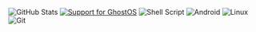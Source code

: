 ![GitHub Stats](https://github-readme-stats.vercel.app/api?username=saku-bruh&theme=midnight-purple)
  <a href="https://t.me/GhostOS_AOSP"> <img src="https://img.shields.io/badge/telegram-Support_Group-informational?style=for-the-badge&labelColor=121217&logo=telegram" alt="Support for GhostOS" /></a>
<img alt="Shell Script" src="https://img.shields.io/badge/shell_script-%23121011.svg?style=for-the-badge&logo=gnu-bash&logoColor=white"/>
<img alt="Android" src="https://img.shields.io/badge/Android-3DDC84?style=for-the-badge&logo=android&logoColor=white" /> <img alt="Linux" src="https://img.shields.io/badge/Linux-FCC624?style=for-the-badge&logo=linux&logoColor=black"> <img alt="Git" src="https://img.shields.io/badge/git-%23F05033.svg?style=for-the-badge&logo=git&logoColor=white"/>
